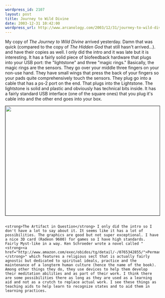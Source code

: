 ```yaml
--- 
wordpress_id: 2107
layout: post
title: Journey to Wild Divine
date: 2003-12-31 10:42:00
wordpress_url: http://www.arcanology.com/2003/12/31/journey-to-wild-divine/
---
```

My copy of <em>The Journey to Wild Divine</em> arrived yesterday. Damn that was quick (compared to the copy of <em>The Hidden God</em> that still hasn't arrived...). <lj user="stonemirror"> and <lj user="abrasax"> have their copies as well. I only did the intro and it was late but it is interesting.</lj></lj> It has a fairly solid piece of biofeedback hardware that plugs into your USB port: the "lightstone" and three "magic rings." Basically, the magic rings are the sensors. They go over your middle three fingers on your non-use hand. They have small wings that press the back of your fingers so your pads quite comprehensively touch the sensors. They plug go into a cable that has a ps-2 port on the end. That plugs into the Lightstone. The lightstone is solid and plastic and obviously has technical bits inside. It has a fairly standard USB interface (one of the square ones) that you plug it's cable into and the other end goes into your box. <p style="text-align: center">
                                                                                                                                                                                                                                                                                                                                                        <img src="http://www.arcanology.com/images/lightstone-rings.jpg" border="1" height="358" width="527" />
                                                                                                                                                                                                                                                                                                                                                      </p>
                                                                                                                                                                                                                                                                                                                                                      
                                                                                                                                                                                                                                                                                                                                                      <strong>The Artifact in Question</strong> I only did the intro so I don't have a lot to say about it. It seems like it has a lot of possibilities. The graphics are good but not super exceptional. I have a nice 3D card (Radeon 9600) for games so I have high standards. Fairly Myst-like in a way. Ken Schroeder wrote a novel called "<strong><a href="http://www.amazon.com/exec/obidos/tg/detail/-/0765342855/">Permanence</a></strong>" which features a religious sect that is actually fairly agnostic but dedicated to spiritual ideals, practice and the maintenance of a longterm human culture (hence the name of the book). Among other things they do, they use devices to help them develop their meditation abilities and as part of their work. I think there are some possibilities there as long as they are used as a learning aid and not as a crutch to replace actual work. I see these things as teaching aids to help learn to recognize states and to aid them in learning practices.